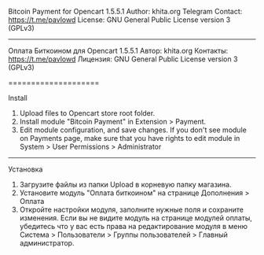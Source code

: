 Bitcoin Payment for Opencart 1.5.5.1 
Author: khita.org
Telegram Contact: https://t.me/pavlowd
License: GNU General Public License version 3 (GPLv3)


-- -- --

Оплата Биткоином для Opencart 1.5.5.1 
Автор: khita.org
Контакты: https://t.me/pavlowd
Лицензия: GNU General Public License version 3 (GPLv3)

====================

Install

1. Upload files to Opencart store root folder.
2. Install module "Bitcoin Payment" in Extension > Payment.
3. Edit module configuration, and save changes.
If you don't see module on Payments page, make sure that you have rights to edit module in System > User Permissions > Administrator


-- -- --

Установка
1. Загрузите файлы из папки Upload в корневую папку магазина.
2. Установите модуль "Оплата биткоином" на странице Дополнения > Оплата
3. Откройте настройки модуля, заполните нужные поля и сохраните изменения.
Если вы не видите модуль на странице модулей оплаты, убедитесь что у вас есть права на редактирование модуля в меню Система > Пользователи > Группы пользователей > Главный администратор.
